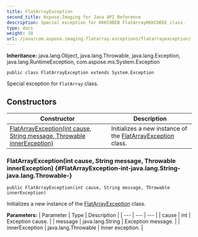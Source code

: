 ```yaml
---
title: FlatArrayException
second_title: Aspose.Imaging for Java API Reference
description: Special exception for KKKCODEB FlatArrayKKKCODEE class.
type: docs
weight: 10
url: /java/com.aspose.imaging.flatarray.exceptions/flatarrayexception/
---
```

**Inheritance:**
java.lang.Object, java.lang.Throwable, java.lang.Exception, java.lang.RuntimeException, com.aspose.ms.System.Exception
```
public class FlatArrayException extends System.Exception
```

Special exception for `FlatArray` class.
## Constructors

| Constructor | Description |
| --- | --- |
| [FlatArrayException(int cause, String message, Throwable innerException)](#FlatArrayException-int-java.lang.String-java.lang.Throwable-) | Initializes a new instance of the [FlatArrayException](../../com.aspose.imaging.flatarray.exceptions/flatarrayexception) class. |
### FlatArrayException(int cause, String message, Throwable innerException) {#FlatArrayException-int-java.lang.String-java.lang.Throwable-}
```
public FlatArrayException(int cause, String message, Throwable innerException)
```


Initializes a new instance of the [FlatArrayException](../../com.aspose.imaging.flatarray.exceptions/flatarrayexception) class.

**Parameters:**
| Parameter | Type | Description |
| --- | --- | --- |
| cause | int | Exception cause. |
| message | java.lang.String | Exception message. |
| innerException | java.lang.Throwable | Inner exception. |

